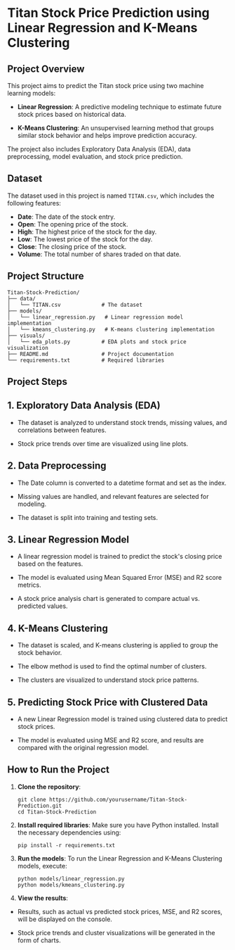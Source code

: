 # Titan Stock Price Prediction using Linear Regression and K-Means Clustering

## Project Overview

This project aims to predict the Titan stock price using two machine learning models:

- **Linear Regression**: A predictive modeling technique to estimate future stock prices based on historical data.

- **K-Means Clustering**: An unsupervised learning method that groups similar stock behavior and helps improve prediction accuracy.

The project also includes Exploratory Data Analysis (EDA), data preprocessing, model evaluation, and stock price prediction.

## Dataset

The dataset used in this project is named `TITAN.csv`, which includes the following features:
- **Date**: The date of the stock entry.
- **Open**: The opening price of the stock.
- **High**: The highest price of the stock for the day.
- **Low**: The lowest price of the stock for the day.
- **Close**: The closing price of the stock.
- **Volume**: The total number of shares traded on that date.

## Project Structure

```
Titan-Stock-Prediction/
├── data/
│   └── TITAN.csv             # The dataset
├── models/
│   └── linear_regression.py   # Linear regression model implementation
│   └── kmeans_clustering.py   # K-means clustering implementation
├── visuals/
│   └── eda_plots.py          # EDA plots and stock price visualization
├── README.md                 # Project documentation
└── requirements.txt          # Required libraries
```

## Project Steps

## 1. Exploratory Data Analysis (EDA)

- The dataset is analyzed to understand stock trends, missing values, and correlations between features.

- Stock price trends over time are visualized using line plots.

## 2. Data Preprocessing

- The Date column is converted to a datetime format and set as the index.

- Missing values are handled, and relevant features are selected for modeling.

- The dataset is split into training and testing sets.

## 3. Linear Regression Model

- A linear regression model is trained to predict the stock's closing price based on the features.

- The model is evaluated using Mean Squared Error (MSE) and R2 score metrics.

- A stock price analysis chart is generated to compare actual vs. predicted values.

## 4. K-Means Clustering

- The dataset is scaled, and K-means clustering is applied to group the stock behavior.

- The elbow method is used to find the optimal number of clusters.

- The clusters are visualized to understand stock price patterns.

## 5. Predicting Stock Price with Clustered Data

- A new Linear Regression model is trained using clustered data to predict stock prices.

- The model is evaluated using MSE and R2 score, and results are compared with the original regression model.

## How to Run the Project

1. **Clone the repository**:

   ```
   git clone https://github.com/yourusername/Titan-Stock-Prediction.git
   cd Titan-Stock-Prediction
   ```

2. **Install required libraries**: Make sure you have Python installed. Install the necessary dependencies using:

   ```
   pip install -r requirements.txt
   ```

3. **Run the models**: To run the Linear Regression and K-Means Clustering models, execute:

    ```
    python models/linear_regression.py
    python models/kmeans_clustering.py
    ```

4. **View the results**:

 - Results, such as actual vs predicted stock prices, MSE, and R2 scores, will be displayed on the console.

- Stock price trends and cluster visualizations will be generated in the form of charts.

